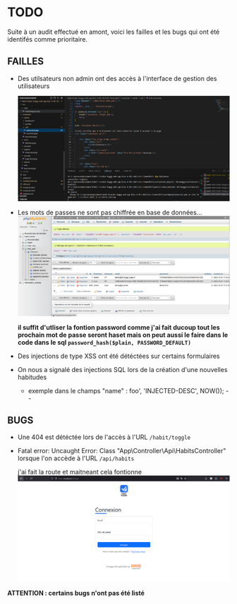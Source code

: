 # TODO

Suite à un audit effectué en amont, voici les failles et les bugs qui ont été identifés comme prioritaire.

## FAILLES

* Des utilsateurs non admin ont des accès à l'interface de gestion des utilisateurs

  ![1759318476466](image/TODO/1759318476466.png)
* Les mots de passes ne sont pas chiffrée en base de données...
  ![1759319703938](image/TODO/1759319703938.png)

  **il suffit d'utliser la fontion password comme j'ai fait ducoup tout les prochain mot de passe seront haset mais on peut aussi le faire dans le code
  dans le sql
  `password_hash($plain, PASSWORD_DEFAULT)`**
* Des injections de type XSS ont été détéctées sur certains formulaires
* On nous a signalé des injections SQL lors de la création d'une nouvelles habitudes

  * exemple dans le champs "name" : foo', 'INJECTED-DESC', NOW()); --

## BUGS

* Une 404 est détéctée lors de l'accès à l'URL ``/habit/toggle``
* Fatal error: Uncaught Error: Class "App\Controller\Api\HabitsController" lorsque l'on accède à l'URL  ``/api/habits``

  j'ai fait la route et maitneant cela fontionne
  ![1759321024684](image/TODO/1759321024684.png)

**ATTENTION : certains bugs n'ont pas été listé**
